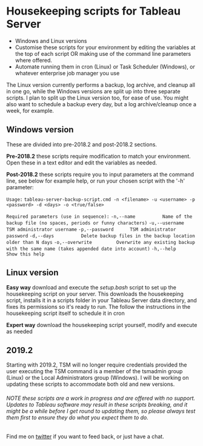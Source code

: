 # Housekeeping scripts for Tableau Server
* Windows and Linux versions
* Customise these scripts for your environment by editing the variables at the top of each script OR making use of the command line parameters where offered. 
* Automate running them in cron (Linux) or Task Scheduler (Windows), or whatever enterprise job manager you use

The Linux version currently performs a backup, log archive, and cleanup all in one go, while the Windows versions are split up into three separate scripts. I plan to split up the Linux version too, for ease of use. You might also want to schedule a backup every day, but a log archive/cleanup once a week, for example.

## Windows version
These are divided into pre-2018.2 and post-2018.2 sections. 

**Pre-2018.2** these scripts require modification to match your environment. Open these in a text editor and edit the variables as needed.

**Post-2018.2** these scripts require you to input parameters at the command line, see below for example help, or run your chosen script with the '-h' parameter:

`Usage:` 
`tableau-server-backup-script.cmd -n <filename> -u <username> -p <password> -d <days> -o <true/false>`

`Required parameters (use in sequence):`
 		`-n,--name 			Name of the backup file (no spaces, periods or funny characters)`
 		`-u,--username 		TSM administrator username`
 		`-p,--password 		TSM administrator password`
 		`-d,--days 			Delete backup files in the backup location older than N days`
 		`-o,--overwrite 		Overwrite any existing backup with the same name (takes appended date into account)`
 		`-h,--help 			Show this help`

## Linux version

**Easy way** download and execute the *setup.bash* script to set up the housekeeping script on your server. This downloads the housekeeping script, installs it in a scripts folder in your Tableau Server data directory, and fixes its permissions so it's ready to run. The follow the instructions in the housekeeping script itself to schedule it in cron

**Expert way** download the housekeeping script yourself, modify and execute as needed 

## 2019.2 
Starting with 2019.2, TSM will no longer require credentials provided the user executing the TSM command is a member of the tsmadmin group (Linux) or the Local Administrators group (Windows). I will be working on updating these scripts to accommodate both old and new versions. 

###### NOTE these scripts are a work in progress and are offered with no support. Updates to Tableau software may result in these scripts breaking, and it might be a while before I get round to updating them, so please always test them first to ensure they do what you expect them to do. 

Find me on [twitter](https://twitter.com/macdonaldj) if you want to feed back, or just have a chat.

